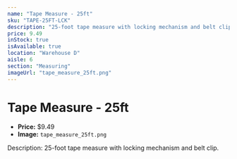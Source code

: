 ```yaml
---
name: "Tape Measure - 25ft"
sku: "TAPE-25FT-LCK"
description: "25-foot tape measure with locking mechanism and belt clip."
price: 9.49
inStock: true
isAvailable: true
location: "Warehouse D"
aisle: 6
section: "Measuring"
imageUrl: "tape_measure_25ft.png"
---
```


# Tape Measure - 25ft

- **Price:** $9.49
- **Image:** `tape_measure_25ft.png`

Description: 25-foot tape measure with locking mechanism and belt clip.

